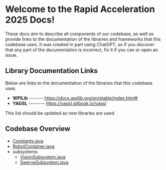 # Welcome to the Rapid Acceleration 2025 Docs!
These docs aim to describe all components of our codebase, as well as provide links to the documentation of the libraries and frameworks that this codebase uses. It was created in part using ChatGPT, so if you discover that any part of the documentation is incorrect, fix it if you can or open an issue.

## Library Documentation Links
Below are links to the documentation of the libraries that this codebase uses.
* **WPILib**  ------- https://docs.wpilib.org/en/stable/index.html#
* **YAGSL** -------- https://yagsl.gitbook.io/yagsl

This list should be updated as new libraries are used.

## Codebase Overview  

- [Constants.java](Constants.md)
- [RobotContainer.java](RobotContainer.md)
- subsystems
  - [VisionSubsystem.java](subsystems/VisionSubsystem.md)
  - [SwerveSubsystem.java](subsystems/SwerveSubsystem.md)
  

